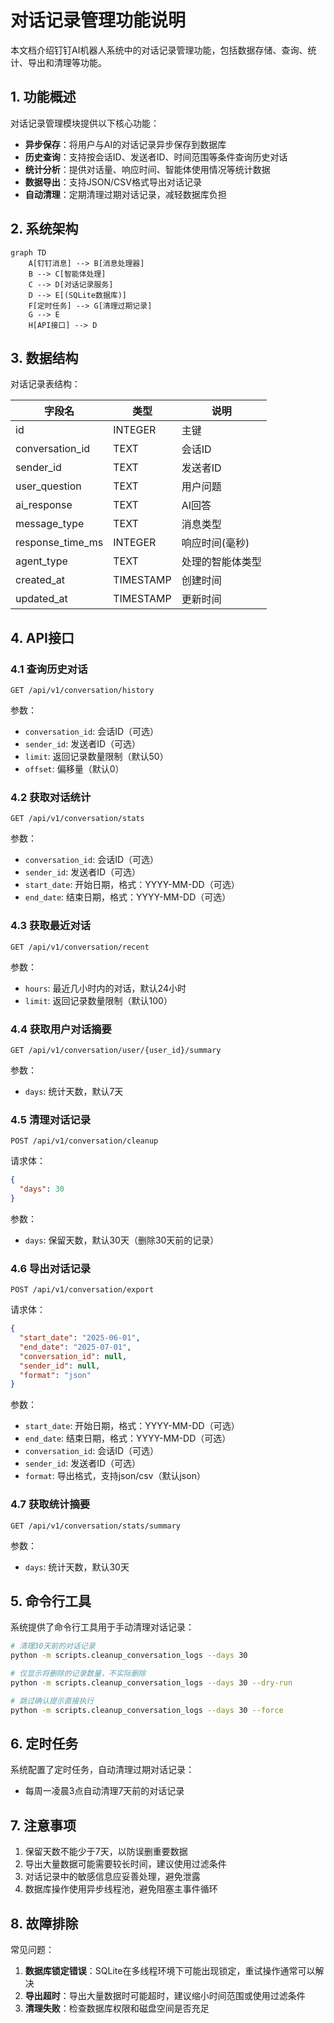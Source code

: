 # 对话记录管理功能说明

本文档介绍钉钉AI机器人系统中的对话记录管理功能，包括数据存储、查询、统计、导出和清理等功能。

## 1. 功能概述

对话记录管理模块提供以下核心功能：

- **异步保存**：将用户与AI的对话记录异步保存到数据库
- **历史查询**：支持按会话ID、发送者ID、时间范围等条件查询历史对话
- **统计分析**：提供对话量、响应时间、智能体使用情况等统计数据
- **数据导出**：支持JSON/CSV格式导出对话记录
- **自动清理**：定期清理过期对话记录，减轻数据库负担

## 2. 系统架构

```mermaid
graph TD
    A[钉钉消息] --> B[消息处理器]
    B --> C[智能体处理]
    C --> D[对话记录服务]
    D --> E[(SQLite数据库)]
    F[定时任务] --> G[清理过期记录]
    G --> E
    H[API接口] --> D
```

## 3. 数据结构

对话记录表结构：

| 字段名 | 类型 | 说明 |
|-------|-----|------|
| id | INTEGER | 主键 |
| conversation_id | TEXT | 会话ID |
| sender_id | TEXT | 发送者ID |
| user_question | TEXT | 用户问题 |
| ai_response | TEXT | AI回答 |
| message_type | TEXT | 消息类型 |
| response_time_ms | INTEGER | 响应时间(毫秒) |
| agent_type | TEXT | 处理的智能体类型 |
| created_at | TIMESTAMP | 创建时间 |
| updated_at | TIMESTAMP | 更新时间 |

## 4. API接口

### 4.1 查询历史对话

```
GET /api/v1/conversation/history
```

参数：
- `conversation_id`: 会话ID（可选）
- `sender_id`: 发送者ID（可选）
- `limit`: 返回记录数量限制（默认50）
- `offset`: 偏移量（默认0）

### 4.2 获取对话统计

```
GET /api/v1/conversation/stats
```

参数：
- `conversation_id`: 会话ID（可选）
- `sender_id`: 发送者ID（可选）
- `start_date`: 开始日期，格式：YYYY-MM-DD（可选）
- `end_date`: 结束日期，格式：YYYY-MM-DD（可选）

### 4.3 获取最近对话

```
GET /api/v1/conversation/recent
```

参数：
- `hours`: 最近几小时内的对话，默认24小时
- `limit`: 返回记录数量限制（默认100）

### 4.4 获取用户对话摘要

```
GET /api/v1/conversation/user/{user_id}/summary
```

参数：
- `days`: 统计天数，默认7天

### 4.5 清理对话记录

```
POST /api/v1/conversation/cleanup
```

请求体：
```json
{
  "days": 30
}
```

参数：
- `days`: 保留天数，默认30天（删除30天前的记录）

### 4.6 导出对话记录

```
POST /api/v1/conversation/export
```

请求体：
```json
{
  "start_date": "2025-06-01",
  "end_date": "2025-07-01",
  "conversation_id": null,
  "sender_id": null,
  "format": "json"
}
```

参数：
- `start_date`: 开始日期，格式：YYYY-MM-DD（可选）
- `end_date`: 结束日期，格式：YYYY-MM-DD（可选）
- `conversation_id`: 会话ID（可选）
- `sender_id`: 发送者ID（可选）
- `format`: 导出格式，支持json/csv（默认json）

### 4.7 获取统计摘要

```
GET /api/v1/conversation/stats/summary
```

参数：
- `days`: 统计天数，默认30天

## 5. 命令行工具

系统提供了命令行工具用于手动清理对话记录：

```bash
# 清理30天前的对话记录
python -m scripts.cleanup_conversation_logs --days 30

# 仅显示将删除的记录数量，不实际删除
python -m scripts.cleanup_conversation_logs --days 30 --dry-run

# 跳过确认提示直接执行
python -m scripts.cleanup_conversation_logs --days 30 --force
```

## 6. 定时任务

系统配置了定时任务，自动清理过期对话记录：

- 每周一凌晨3点自动清理7天前的对话记录

## 7. 注意事项

1. 保留天数不能少于7天，以防误删重要数据
2. 导出大量数据可能需要较长时间，建议使用过滤条件
3. 对话记录中的敏感信息应妥善处理，避免泄露
4. 数据库操作使用异步线程池，避免阻塞主事件循环

## 8. 故障排除

常见问题：

1. **数据库锁定错误**：SQLite在多线程环境下可能出现锁定，重试操作通常可以解决
2. **导出超时**：导出大量数据时可能超时，建议缩小时间范围或使用过滤条件
3. **清理失败**：检查数据库权限和磁盘空间是否充足
